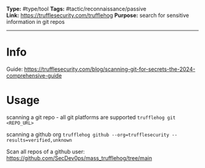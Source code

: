 **Type:** #type/tool
**Tags:** #tactic/reconnaissance/passive   
**Link:** https://trufflesecurity.com/trufflehog
**Purpose:** search for sensitive information in git repos

---
# Info
Guide: https://trufflesecurity.com/blog/scanning-git-for-secrets-the-2024-comprehensive-guide

# Usage
scanning a git repo -  all git platforms are supported
`trufflehog git <REPO_URL>`

scanning a github org
`trufflehog github --org=trufflesecurity --results=verified,unknown`

Scan all repos of a github user: https://github.com/SecDev0ps/mass_trufflehog/tree/main

